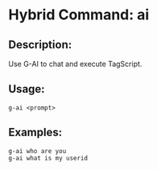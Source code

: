 # Hybrid Command: ai

## Description:
Use G-AI to chat and execute TagScript.

## Usage:
    g-ai <prompt>

## Examples:
    g-ai who are you
    g-ai what is my userid